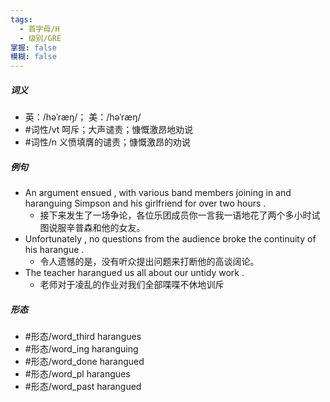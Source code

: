 ```yaml
---
tags:
  - 首字母/H
  - 级别/GRE
掌握: false
模糊: false
---
```

##### 词义
- 英：/həˈræŋ/； 美：/həˈræŋ/
- #词性/vt  呵斥；大声谴责；慷慨激昂地劝说
- #词性/n  义愤填膺的谴责；慷慨激昂的劝说
##### 例句
- An argument ensued , with various band members joining in and haranguing Simpson and his girlfriend for over two hours .
	- 接下来发生了一场争论，各位乐团成员你一言我一语地花了两个多小时试图说服辛普森和他的女友。
- Unfortunately , no questions from the audience broke the continuity of his harangue .
	- 令人遗憾的是，没有听众提出问题来打断他的高谈阔论。
- The teacher harangued us all about our untidy work .
	- 老师对于凌乱的作业对我们全部喋喋不休地训斥
##### 形态
- #形态/word_third harangues
- #形态/word_ing haranguing
- #形态/word_done harangued
- #形态/word_pl harangues
- #形态/word_past harangued
